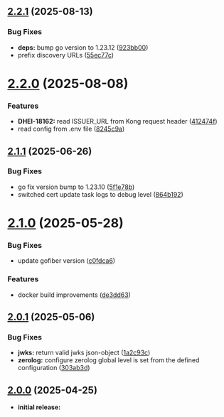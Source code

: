 ## [2.2.1](https://github.com/telekom/gateway-issuer-service-go/compare/v2.2.0...v2.2.1) (2025-08-13)


### Bug Fixes

* **deps:** bump go version to 1.23.12 ([923bb00](https://github.com/telekom/gateway-issuer-service-go/commit/923bb00df2a62383782c8454f4935f2fd315b936))
* prefix discovery URLs ([55ec77c](https://github.com/telekom/gateway-issuer-service-go/commit/55ec77c9271f910b11654c55fe6a3559fed0d6fe))

# [2.2.0](https://github.com/telekom/gateway-issuer-service-go/compare/v2.1.1...v2.2.0) (2025-08-08)


### Features

* **DHEI-18162:** read ISSUER_URL from Kong request header ([412474f](https://github.com/telekom/gateway-issuer-service-go/commit/412474f851b082582462685969e44c0176c0cae4))
* read config from .env file ([8245c9a](https://github.com/telekom/gateway-issuer-service-go/commit/8245c9ab829ccfd66c22361e4aebb6b882f66235))

## [2.1.1](https://github.com/telekom/gateway-issuer-service-go/compare/v2.1.0...v2.1.1) (2025-06-26)


### Bug Fixes

* go fix version bump to 1.23.10 ([5f1e78b](https://github.com/telekom/gateway-issuer-service-go/commit/5f1e78b34a27eead215749b2218aa7eb33e8074a))
* switched cert update task logs to debug level ([864b192](https://github.com/telekom/gateway-issuer-service-go/commit/864b1920358ad38c25c9597c06e9c5a1c07319ae))

# [2.1.0](https://github.com/telekom/gateway-issuer-service-go/compare/v2.0.1...v2.1.0) (2025-05-28)


### Bug Fixes

* update gofiber version ([c0fdca6](https://github.com/telekom/gateway-issuer-service-go/commit/c0fdca6c0febed85f46e4ee76524c150a70f5863))


### Features

* docker build improvements ([de3dd63](https://github.com/telekom/gateway-issuer-service-go/commit/de3dd637c858352fdb62b0f949e28890bcfe7565))

## [2.0.1](https://github.com/telekom/gateway-issuer-service-go/compare/v2.0.0...v2.0.1) (2025-05-06)


### Bug Fixes

* **jwks:** return valid jwks json-object ([1a2c93c](https://github.com/telekom/gateway-issuer-service-go/commit/1a2c93c97f9e893a9910baba1fc09d24a72befb9))
* **zerolog:** configure zerolog global level is set from the defined configuration ([303ab3d](https://github.com/telekom/gateway-issuer-service-go/commit/303ab3d13f07d4a983877d6a3906a1a464d7dacc))

## [2.0.0](https://github.com/telekom/gateway-issuer-service-go/compare/v2.0.1...v2.0.2) (2025-04-25)

* **initial release:**
